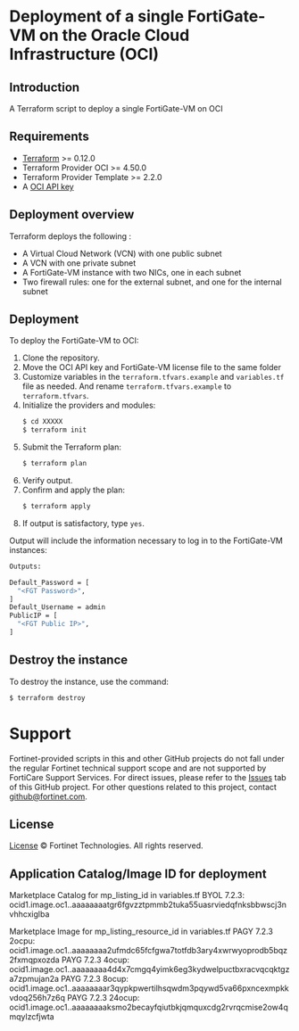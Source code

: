 # Deployment of a single FortiGate-VM on the Oracle Cloud Infrastructure (OCI)
## Introduction
A Terraform script to deploy a single FortiGate-VM on OCI

## Requirements
* [Terraform](https://learn.hashicorp.com/terraform/getting-started/install.html) >= 0.12.0
* Terraform Provider OCI >= 4.50.0
* Terraform Provider Template >= 2.2.0
* A [OCI API key](https://docs.cloud.oracle.com/en-us/iaas/Content/API/Concepts/apisigningkey.htm)

## Deployment overview
Terraform deploys the following :
   - A Virtual Cloud Network (VCN) with one public subnet
   - A VCN with one private subnet
   - A FortiGate-VM instance with two NICs, one in each subnet
   - Two firewall rules: one for the external subnet, and one for the internal subnet

## Deployment
To deploy the FortiGate-VM to OCI:
1. Clone the repository.
2. Move the OCI API key and FortiGate-VM license file to the same folder
3. Customize variables in the `terraform.tfvars.example` and `variables.tf` file as needed.  And rename `terraform.tfvars.example` to `terraform.tfvars`.
5. Initialize the providers and modules:
   ```sh
   $ cd XXXXX
   $ terraform init
    ```
5. Submit the Terraform plan:
   ```sh
   $ terraform plan
   ```
6. Verify output.
7. Confirm and apply the plan:
   ```sh
   $ terraform apply
   ```
8. If output is satisfactory, type `yes`.

Output will include the information necessary to log in to the FortiGate-VM instances:
```sh
Outputs:

Default_Password = [
  "<FGT Password>",
]
Default_Username = admin
PublicIP = [
  "<FGT Public IP>",
]

```

## Destroy the instance
To destroy the instance, use the command:
```sh
$ terraform destroy
```

# Support
Fortinet-provided scripts in this and other GitHub projects do not fall under the regular Fortinet technical support scope and are not supported by FortiCare Support Services.
For direct issues, please refer to the [Issues](https://github.com/fortinet/fortigate-terraform-deploy/issues) tab of this GitHub project.
For other questions related to this project, contact [github@fortinet.com](mailto:github@fortinet.com).

## License
[License](https://github.com/fortinet/fortigate-terraform-deploy/blob/master/LICENSE) © Fortinet Technologies. All rights reserved.


## Application Catalog/Image ID for deployment
Marketplace Catalog for mp_listing_id in variables.tf
BYOL 7.2.3: ocid1.image.oc1..aaaaaaaatgr6fgvzztpmmb2tuka55uasrviedqfnksbbwscj3nvhhcxiglba

Marketplace Image for mp_listing_resource_id in variables.tf
PAGY 7.2.3 2ocpu: ocid1.image.oc1..aaaaaaaa2ufmdc65fcfgwa7totfdb3ary4xwrwyoprodb5bqz2fxmqpxozda
PAYG 7.2.3 4ocup: ocid1.image.oc1..aaaaaaaa4d4x7cmgq4yimk6eg3kydwelpuctbxracvqcqktgza7zpmujan2a
PAYG 7.2.3 8ocup: ocid1.image.oc1..aaaaaaaar3qypkpwertilhsqwdm3pqywd5va66pxncexmpkkvdoq256h7z6q
PAYG 7.2.3 24ocup: ocid1.image.oc1..aaaaaaaaksmo2becayfqiutbkjqmquxcdg2rvrqcmise2ow4qmqylzcfjwta
